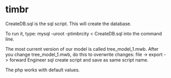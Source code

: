 # timbr



CreateDB.sql is the sql script. This will create the database.

To run it, type: 
mysql -uroot -ptimbrcity < CreateDB.sql into the command line. 

The most current version of our model is called tree_model_1.mwb. 
After you change tree_model_1.mwb, do this to overwrite changes:
file -> export -> forward Engineer sql create script and save as same script name.

The php works with default values. 
